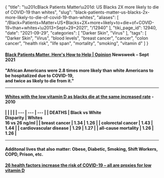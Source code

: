 {
    "title": "\u201cBlack Patients Matter\u201d: US Blacks 2X more likely to die of COVID-19 than whites",
    "slug": "black-patients-matter-us-blacks-2x-more-likely-to-die-of-covid-19-than-whites",
    "aliases": [
        "/Black+Patients+Matter+US+Blacks+2X+more+likely+to+die+of+COVID-19+than+whites+\u2013+Sept+29+2021",
        "/12940"
    ],
    "tiki_page_id": 12940,
    "date": "2021-09-29",
    "categories": [
        "Darker Skin",
        "Virus"
    ],
    "tags": [
        "Darker Skin",
        "Virus",
        "blood levels",
        "breast cancer",
        "cancer",
        "colon cancer",
        "health risk",
        "life span",
        "mortality",
        "smoking",
        "vitamin d"
    ]
}


#### [Black Patients Matter. Here's How to Help | Opinion](https://www.newsweek.com/black-patients-matter-heres-how-help-opinion-1615865) Newsweek – Sept 2021

 **"African Americans were 2.8 times more likely than white Americans to be hospitalized due to COVID-19,   
and twice as likely to die from it."** 

---

#### [Whites with the low vitamin D  as blacks die at the same increased rate](/posts/lack-of-vitamin-d-closely-associated-with-black-health-disparities) - 2010

 **| | | |
| --- | --- | --- |
| DEATHS  | Black vs White <br>Disparity | Whites<br> 16 vs 26 ng/ml |
| breast cancer | 1.34   | 1.26 |
| colorectal cancer | 1.43   | 1.44 |
| cardiovascular disease | 1.29    | 1.27 |
| all-cause mortality | 1.26   | 1.26  |** 

---

#### Additonal lives that also matter: Obese, Diabetic, Smoking, Shift Workers, COPD, Prison, etc.

 **[26 health factors increase the risk of COVID-19 – all are proxies for low vitamin D](/posts/26-health-factors-increase-the-risk-of-covid-19-all-are-proxies-for-low-vitamin-d)**